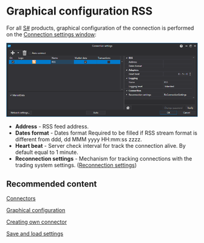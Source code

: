 # Graphical configuration RSS

For all [S\#](StockSharpAbout.md) products, graphical configuration of the connection is performed on the [Connection settings window](API_UI_ConnectorWindow.md):

![API GUI Settings RSS](../images/API_GUI_Settings_RSS.png)

- **Address** \- RSS feed address.
- **Dates format** \- Dates format Required to be filled if RSS stream format is different from ddd, dd MMM yyyy HH:mm:ss zzzz.
- **Heart beat** \- Server check interval for track the connection alive. By default equal to 1 minute.
- **Reconnection settings** \- Mechanism for tracking connections with the trading system settings. ([Reconnection settings](Reconnect.md))

## Recommended content

[Connectors](API_Connectors.md)

[Graphical configuration](API_ConnectorsUIConfiguration.md)

[Creating own connector](ConnectorCreating.md)

[Save and load settings](API_Connectors_SaveConnectorSettings.md)
